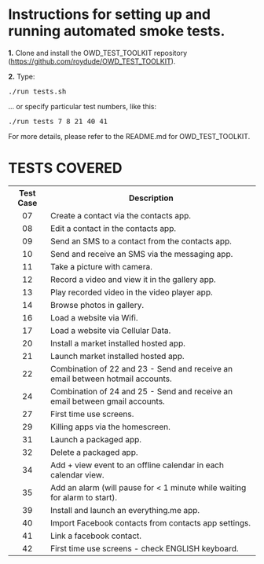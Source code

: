 Instructions for setting up and running automated smoke tests.
==============================================================

<b>1.</b> Clone and install the OWD_TEST_TOOLKIT repository (https://github.com/roydude/OWD_TEST_TOOLKIT).

<b>2.</b> Type:

<pre>
./run_tests.sh
</pre>

... or specify particular test numbers, like this:

<pre>
./run_tests 7 8 21 40 41
</pre>

For more details, please refer to the README.md for OWD_TEST_TOOLKIT.


<!--testcoverage-->
TESTS COVERED
=============
<table>
  <tr>
    <th>Test Case</th><th>Description</th>
  </tr>

  <tr>
    <td  align=center>07</td><td  align=left>Create a contact via the contacts app.</td>
  </tr>

  <tr>
    <td  align=center>08</td><td  align=left>Edit a contact in the contacts app.</td>
  </tr>

  <tr>
    <td  align=center>09</td><td  align=left>Send an SMS to a contact from the contacts app.</td>
  </tr>

  <tr>
    <td  align=center>10</td><td  align=left>Send and receive an SMS via the messaging app.</td>
  </tr>

  <tr>
    <td  align=center>11</td><td  align=left>Take a picture with camera.</td>
  </tr>

  <tr>
    <td  align=center>12</td><td  align=left>Record a video and view it in the gallery app.</td>
  </tr>

  <tr>
    <td  align=center>13</td><td  align=left>Play recorded video in the video player app.</td>
  </tr>

  <tr>
    <td  align=center>14</td><td  align=left>Browse photos in gallery.</td>
  </tr>

  <tr>
    <td  align=center>16</td><td  align=left>Load a website via Wifi.</td>
  </tr>

  <tr>
    <td  align=center>17</td><td  align=left>Load a website via Cellular Data.</td>
  </tr>

  <tr>
    <td  align=center>20</td><td  align=left>Install a market installed hosted app.</td>
  </tr>

  <tr>
    <td  align=center>21</td><td  align=left>Launch market installed hosted app.</td>
  </tr>

  <tr>
    <td  align=center>22</td><td  align=left>Combination of 22 and 23 - Send and receive an email between hotmail accounts.</td>
  </tr>

  <tr>
    <td  align=center>24</td><td  align=left>Combination of 24 and 25 - Send and receive an email between gmail accounts.</td>
  </tr>

  <tr>
    <td  align=center>27</td><td  align=left>First time use screens.</td>
  </tr>

  <tr>
    <td  align=center>29</td><td  align=left>Killing apps via the homescreen.</td>
  </tr>

  <tr>
    <td  align=center>31</td><td  align=left>Launch a packaged app.</td>
  </tr>

  <tr>
    <td  align=center>32</td><td  align=left>Delete a packaged app.</td>
  </tr>

  <tr>
    <td  align=center>34</td><td  align=left>Add + view event to an offline calendar in each calendar view.</td>
  </tr>

  <tr>
    <td  align=center>35</td><td  align=left>Add an alarm (will pause for < 1 minute while waiting for alarm to start).</td>
  </tr>

  <tr>
    <td  align=center>39</td><td  align=left>Install and launch an everything.me app.</td>
  </tr>

  <tr>
    <td  align=center>40</td><td  align=left>Import Facebook contacts from contacts app settings.</td>
  </tr>

  <tr>
    <td  align=center>41</td><td  align=left>Link a facebook contact.</td>
  </tr>

  <tr>
    <td  align=center>42</td><td  align=left>First time use screens - check ENGLISH keyboard.</td>
  </tr>
</table>
